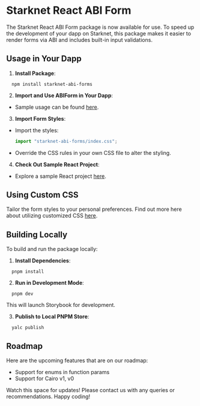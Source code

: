 # Starknet React ABI Form

The Starknet React ABI Form package is now available for use. To speed up the development of your dapp on Starknet, this package makes it easier to render forms via ABI and includes built-in input validations.

## Usage in Your Dapp

1. **Install Package**: 
  ```shell
    npm install starknet-abi-forms
  ```

2. **Import and Use ABIForm in Your Dapp**:
- Sample usage can be found [here](https://github.com/NethermindEth/starknet-abi-form/tree/dev/example/react-app/starknet-abi-form-driver/src/App.tsx).

3. **Import Form Styles**:
- Import the styles:
  ```javascript
  import "starknet-abi-forms/index.css";
  ```
- Override the CSS rules in your own CSS file to alter the styling.

4. **Check Out Sample React Project**:
- Explore a sample React project [here](https://github.com/NethermindEth/starknet-abi-form/tree/dev/example/react-app/starknet-abi-form-driver/).

## Using Custom CSS

Tailor the form styles to your personal preferences. Find out more here about utilizing customized CSS [here](https://github.com/NethermindEth/starknet-abi-form/tree/dev/custom_css.md).

## Building Locally

To build and run the package locally:

1. **Install Dependencies**:
  ```shell
    pnpm install
  ```

2. **Run in Development Mode**:
  ```shell
    pnpm dev
  ```

This will launch Storybook for development.

3. **Publish to Local PNPM Store**:
  ```shell
    yalc publish
  ```


## Roadmap

Here are the upcoming features that are on our roadmap:

- Support for enums in function params
- Support for Cairo v1, v0

Watch this space for updates! Please contact us with any queries or recommendations. Happy coding!
